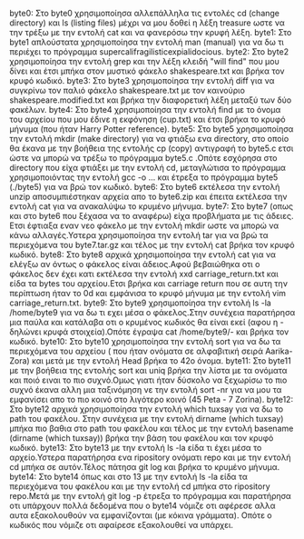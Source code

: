 byte0: Στο byte0 χρησιμοποίησα αλλεπάλληλα τις εντολές cd (change directory) και ls (listing files) μέχρι να μου δοθεί η λέξη treasure ωστε να την τρέξω με την εντολή cat και να φανερόσω την κρυφή λέξη.
byte1: Στο byte1 απλούστατα χρησιμοποίησα την εντολή man (manual) για να δω τι περιέχει το πρόγραμμα supercalifragilisticexpialidocious.
byte2: Στο byte2 χρησιμοποίησα την εντολή grep και την λέξη κλειδή "will find" που μου δίνει και έτσι μπήκα στον μυστικό φάκελο shakespeare.txt και βρήκα τον κρυφό κωδικό.
byte3: Στο byte3 χρησιμοποίησα την εντολή diff για να συγκρίνω τον παλιό φάκελο shakespeare.txt με τον καινούριο shakespeare.modified.txt και βρήκα την διαφορετική λέξη μεταξύ των δύο φακέλων.
byte4: Στο byte4 χρησιμοποίησα την εντολή find με το όνομα του αρχείου που μου έδινε η εκφόνηση (cup.txt) και έτσι βρήκα το κρυφό μήνυμα (που ήταν Harry Potter reference). 
byte5: Στο byte5 χρησιμοποίησα την εντολή mkdir (make directory) για να φτιάξω ενα directory, στο οποίο θα έκανα με την βοήθεια της εντολής cp (copy) αντιγραφή το byte5.c ετσι ώστε να μπορώ να τρέξω το πρόγραμμα byte5.c .Οπότε εσχόρησα στο directory που είχα φτιάξει με την εντολή cd, μεταγλώτισα το πρόγραμμα χρησιμοποιόντας την εντολή gcc -o ... και έτρεξα το πρόγραμμα byte5 (./byte5) για να βρώ τον κωδικό. 
byte6: Στο byte6 εκτέλεσα την εντολή unzip αποσυμπιέστηκαν αρχεία απο το byte6.zip και έπειτα εκτέλεσα την εντολή cat για να ανακαλύψω το κρυμένο μήνυμα.
byte7: Στο byte7 (οπως και στο byte6 που ξέχασα να το αναφέρω) είχα προβλήματα με τις άδειες. Ετσι έφτιαξα εναν νεο φάκελο με την εντολή mkdir ωστε να μπορώ να κάνω αλλαγές.Υστερα χρησιμοποίησα την εντολή tar για να βρώ τα περιεχόμενα του byte7.tar.gz και τέλος με την εντολή cat βρήκα τον κρυφό κωδικό.
byte8: Στο byte8 αρχικά χρησιμοποίησα την εντολή cat για να ελέγξω αν όντως ο φάκελος είναι άδειος.Αφού βεβαιώθηκα οτι ο φάκελος δεν έχει κατι εκτέλεσα την εντολή xxd carriage_return.txt και είδα τα bytes του αρχείου.Ετσι βρήκα και carriage return που σε αυτη την περίπτωση ήταν το 0d και εμφάνισα το κρυφό μήνυμα με την εντολή vim carriage_return.txt.
byte9: Στο byte9 χρησιμοποίησα την εντολή ls -la /home/byte9 για να δω τι εχει μέσα ο φάκελος.Στην συνέχεια παρατήρησα μια παύλα και κατάλαβα οτι ο κρυμένος κωδικός θα είναι εκεί (αφου η - δηλώνει κρυφά στοιχεία).Οπότε έγραψα cat /home/byte9/- και βρήκα τον κωδικό.
byte10: Στο byte10 χρησιμοποίησα την εντολή sort για να δω τα περιεχόμενα του αρχείου ( που ήταν ονόματα σε αλφαβιτική σειρά Aarika-Zora) και μετά με την εντολή Head βρήκα το 42ο όνομα.
byte11: Στο byte11 με την βοήθεια της εντολής sort και uniq βρήκα την λίστα με τα ονόματα και ποιό ειναι το πιο συχνό.Ομως γιατι ήταν δύσκολο να ξεχωρίσω το πιο συχνό έκανα αλλη μια ταξινόμηση νε την εντολή sort -nr για να μου τα εμφανίσει απο το πιο κοινό στο λιγότερο κοινό (45 Peta - 7 Zorina).
byte12: Στο byte12 αρχικά χρησιμοποίησα την εντολή which tuxsay για να δω το path του φακέλου. Στην συνέχεια με την εντολή  dirname (which tuxsay) μπήκα πιο βαθια στο path του φακέλου και τέλος με την εντολή  basename (dirname (which tuxsay)) βρήκα την βάση του φακέλου και τον κρυφό κωδικό. 
byte13: Στο byte13 με την εντολή ls -la είδα τι έχει μέσα το αρχείο.Υστερα παρατήρησα ενα ripository ονόματι repo και με την εντολή cd μπήκα σε αυτόν.Τέλος πάτησα git log και βρήκα το κρυμένο μήνυμα. 
byte14: Στο byte14 όπως και στο 13 με την εντολή ls -la είδα τα περιεχόμενα του φακέλου και με την εντολή cd μπήκα στο ripository repo.Μετά με την εντολή git log -p έτρεξα το πρόγραμμα και παρατήρησα οτι υπάρχουν πολλά δεδομένα που ο byte14 νόμιζε οτι αφέρεσε αλλα αυτα εξακολουθούν να εμφανίζονται (με κόκινα γράμματα). Οπότε ο κωδικός που νόμιζε οτι αφαίρεσε εξακολουθεί να υπάρχει.
